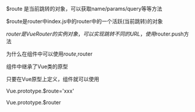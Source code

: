 $route 是当前跳转的对象，可以获取name/params/query等等方法

$route是router中index.js中的router中的一个活跃(当前跳转)的对象

$router是VueRouter的实例对象，可以实现跳转不同的URL，使用$router.push方法



为什么在组件中可以使用$route,$router

组件中继承了Vue类的原型

只要在Vue原型上定义，组件就可以使用

Vue.prototype.$route='xxx'

Vue.prototype.$router



